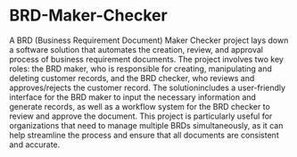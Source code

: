 # BRD-Maker-Checker


A BRD (Business Requirement Document) Maker Checker project lays down a software solution that automates the creation, review, and approval process of business requirement documents. The project involves two key roles: the BRD maker, who is responsible for creating, manipulating and deleting customer records, and the BRD checker, who reviews and approves/rejects the customer record. The solutionincludes a user-friendly interface for the BRD maker to input the necessary information and generate records, as well as a workflow system for the BRD checker to review and approve the document. This project is particularly useful for organizations that need to manage multiple BRDs simultaneously, as it can help streamline the process and ensure that all documents are consistent and accurate.
